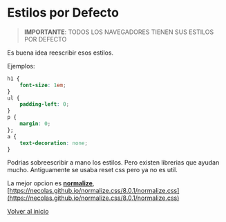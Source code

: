 # Estilos por Defecto

> **IMPORTANTE**: TODOS LOS NAVEGADORES TIENEN SUS ESTILOS POR DEFECTO

Es buena idea reescribir esos estilos.

Ejemplos:

```css
h1 {
    font-size: 1em;
}
ul {
    padding-left: 0;
}
p {
    margin: 0;
};
a {
    text-decoration: none;
}
```

Podrias sobreescribir a mano los estilos. Pero existen librerias que ayudan mucho. Antiguamente se usaba reset css pero ya no es util.

La mejor opcion es **[normalize](https://necolas.github.io/normalize.css/)**, [https://necolas.github.io/normalize.css/8.0.1/normalize.css](https://necolas.github.io/normalize.css/8.0.1/normalize.css)

[Volver al inicio](#-Estilos-por-Defecto)